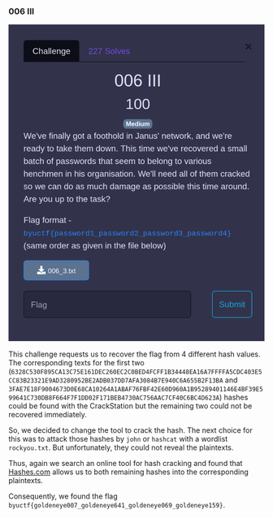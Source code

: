 
### 006 III

![006 III](https://github.com/Hed6eH0g/ctf/blob/main/2023/byuctf/misc/006_III/figs/006_III_0.png)

This challenge requests us to recover the flag from 4 different hash values.
The corresponding texts for the first two (`6328C530F895CA13C75E161DEC260EC2C0BED4FCFF1B34448EA16A7FFFFA5CDC403E5CC83B23321E9AD3280952BE2ADB037DD7AFA3084B7E940C6A655B2F13BA` and `3FAE7E18F9004673D0E68CA10264A1ABAF76FBF42E60D960A1B95289401146E4BF39E599641C730DB8F664F7F1DD02F171BEB4730AC756AAC7CF40C6BC4D623A`) hashes could be found with the CrackStation but the remaining two could not be recovered immediately.

So, we decided to change the tool to crack the hash.
The next choice for this was to attack those hashes by `john` or `hashcat` with a wordlist `rockyou.txt`.
But unfortunately, they could not reveal the plaintexts.

Thus, again we search an online tool for hash cracking and found that [Hashes.com](https://hashes.com/en/decrypt/hash) allows us to both remaining hashes into the corresponding plaintexts.

Consequently, we found the flag `byuctf{goldeneye007_goldeneye641_goldeneye069_goldeneye159}`.
